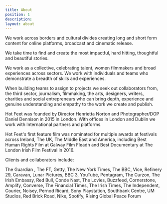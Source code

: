 ```yaml
---
title: About
position: 1
description: 
layout: about
---
```


We work across borders and cultural divides creating long and short form content for online platforms, broadcast and cinematic release. 

We take time to find and create the most impactful, hard hitting, thoughtful and beautiful stories. 

We work as a collective, celebrating talent, women filmmakers and broad experiences across sectors. We work with individuals and teams who demonstrate a breadth of skills and experiences. 

When building teams to assign to projects we seek out collaborators from, the third sector, journalism, filmmaking, the arts, designers, writers, charities and social entrepreneurs who can bring depth, experience and genuine understanding and empathy to the work we create and publish. 

Hot Feet was founded by Director Henrietta Norton and Photographer/DOP Daniel Dennison in 2015 in London. With offices in London and Dublin we work with International partners and platforms. 

Hot Feet's first feature film was nominated for multiple awards at festivals across Ireland, The UK, The Middle East and America, including Best Human Rights Film at Galway Film Fleadh and Best Documentary at The London Irish Film Festival in 2016.

Clients and collaborators include: 

The Guardian , The FT, Getty, The New York Times, The BBC, Vice, Refinery 29, Caravan, Lunar Pictures, BBC 3, YouTube, Pentagram, The Curzon, The Irish Embassy, Red Bull, Conde Nast, The Lovies, Buzzfeed, Cornerstone, Amplify, Converse, The Financial Times, The Irish Times, The Independent, Courier, Noisey, Pernod Ricard, Sony Playstation, Southbank Centre, UM Studios, Red Brick Road, Nike, Spotify, Rising Global Peace Forum 
